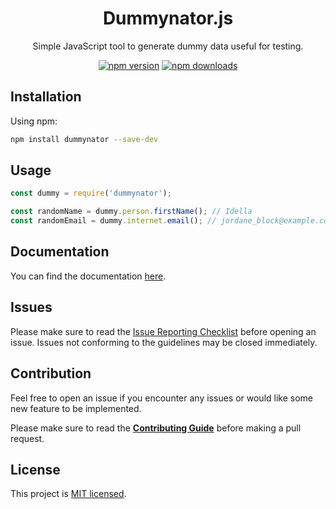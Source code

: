 <div align="center">
<h1>Dummynator.js</h1>
<p>Simple JavaScript tool to generate dummy data useful for testing.</p>

[![npm version](https://img.shields.io/npm/v/dummynator.svg?style=flat-square)](https://www.npmjs.org/package/dummynator) [![npm downloads](https://img.shields.io/npm/dm/dummynator.svg?style=flat-square)](http://npm-stat.com/charts.html?package=dummynator)

</div>

## Installation

Using npm:

```bash
npm install dummynator --save-dev
```

## Usage

```js
const dummy = require('dummynator');

const randomName = dummy.person.firstName(); // Idella
const randomEmail = dummy.internet.email(); // jordane_block@example.com
```

## Documentation

You can find the documentation [here](https://github.com/maku85/dummynator.js/blob/main/DOCUMENTATION.md).

## Issues

Please make sure to read the [Issue Reporting Checklist](https://github.com/maku85/dummynator.js/blob/main/CONTRIBUTING.md#issue-reporting-guidelines) before opening an issue. Issues not conforming to the guidelines may be closed immediately.

## Contribution

Feel free to open an issue if you encounter any issues or would like some new feature to be implemented.

Please make sure to read the [**Contributing Guide**](https://github.com/maku85/dummynator.js/blob/main/CONTRIBUTING.md) before making a pull request.

## License

This project is [MIT licensed](https://github.com/maku85/dummynator.js/blob/main/LICENSE).
